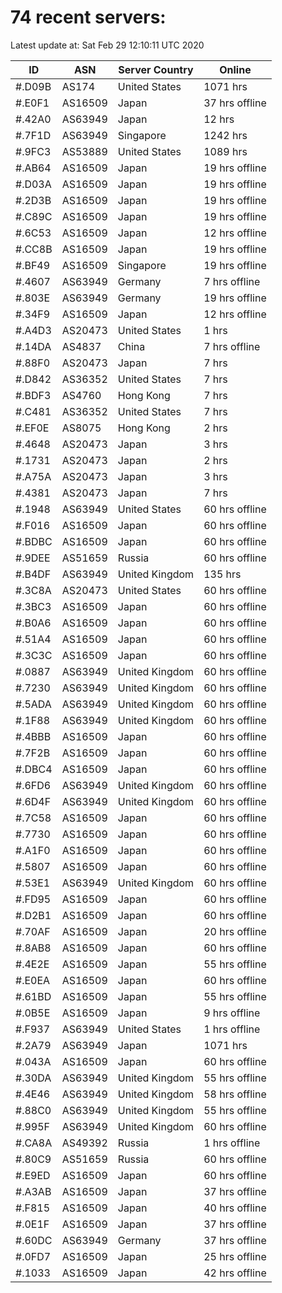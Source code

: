 # 74 recent servers:

Latest update at: Sat Feb 29 12:10:11 UTC 2020

| ID | ASN | Server Country | Online |
| -- | --- | -------------- | ------ |
| #.D09B | AS174 | United States | 1071 hrs |
| #.E0F1 | AS16509 | Japan | 37 hrs offline |
| #.42A0 | AS63949 | Japan | 12 hrs |
| #.7F1D | AS63949 | Singapore | 1242 hrs |
| #.9FC3 | AS53889 | United States | 1089 hrs |
| #.AB64 | AS16509 | Japan | 19 hrs offline |
| #.D03A | AS16509 | Japan | 19 hrs offline |
| #.2D3B | AS16509 | Japan | 19 hrs offline |
| #.C89C | AS16509 | Japan | 19 hrs offline |
| #.6C53 | AS16509 | Japan | 12 hrs offline |
| #.CC8B | AS16509 | Japan | 19 hrs offline |
| #.BF49 | AS16509 | Singapore | 19 hrs offline |
| #.4607 | AS63949 | Germany | 7 hrs offline |
| #.803E | AS63949 | Germany | 19 hrs offline |
| #.34F9 | AS16509 | Japan | 12 hrs offline |
| #.A4D3 | AS20473 | United States | 1 hrs |
| #.14DA | AS4837 | China | 7 hrs offline |
| #.88F0 | AS20473 | Japan | 7 hrs |
| #.D842 | AS36352 | United States | 7 hrs |
| #.BDF3 | AS4760 | Hong Kong | 7 hrs |
| #.C481 | AS36352 | United States | 7 hrs |
| #.EF0E | AS8075 | Hong Kong | 2 hrs |
| #.4648 | AS20473 | Japan | 3 hrs |
| #.1731 | AS20473 | Japan | 2 hrs |
| #.A75A | AS20473 | Japan | 3 hrs |
| #.4381 | AS20473 | Japan | 7 hrs |
| #.1948 | AS63949 | United States | 60 hrs offline |
| #.F016 | AS16509 | Japan | 60 hrs offline |
| #.BDBC | AS16509 | Japan | 60 hrs offline |
| #.9DEE | AS51659 | Russia | 60 hrs offline |
| #.B4DF | AS63949 | United Kingdom | 135 hrs |
| #.3C8A | AS20473 | United States | 60 hrs offline |
| #.3BC3 | AS16509 | Japan | 60 hrs offline |
| #.B0A6 | AS16509 | Japan | 60 hrs offline |
| #.51A4 | AS16509 | Japan | 60 hrs offline |
| #.3C3C | AS16509 | Japan | 60 hrs offline |
| #.0887 | AS63949 | United Kingdom | 60 hrs offline |
| #.7230 | AS63949 | United Kingdom | 60 hrs offline |
| #.5ADA | AS63949 | United Kingdom | 60 hrs offline |
| #.1F88 | AS63949 | United Kingdom | 60 hrs offline |
| #.4BBB | AS16509 | Japan | 60 hrs offline |
| #.7F2B | AS16509 | Japan | 60 hrs offline |
| #.DBC4 | AS16509 | Japan | 60 hrs offline |
| #.6FD6 | AS63949 | United Kingdom | 60 hrs offline |
| #.6D4F | AS63949 | United Kingdom | 60 hrs offline |
| #.7C58 | AS16509 | Japan | 60 hrs offline |
| #.7730 | AS16509 | Japan | 60 hrs offline |
| #.A1F0 | AS16509 | Japan | 60 hrs offline |
| #.5807 | AS16509 | Japan | 60 hrs offline |
| #.53E1 | AS63949 | United Kingdom | 60 hrs offline |
| #.FD95 | AS16509 | Japan | 60 hrs offline |
| #.D2B1 | AS16509 | Japan | 60 hrs offline |
| #.70AF | AS16509 | Japan | 20 hrs offline |
| #.8AB8 | AS16509 | Japan | 60 hrs offline |
| #.4E2E | AS16509 | Japan | 55 hrs offline |
| #.E0EA | AS16509 | Japan | 60 hrs offline |
| #.61BD | AS16509 | Japan | 55 hrs offline |
| #.0B5E | AS16509 | Japan | 9 hrs offline |
| #.F937 | AS63949 | United States | 1 hrs offline |
| #.2A79 | AS63949 | Japan | 1071 hrs |
| #.043A | AS16509 | Japan | 60 hrs offline |
| #.30DA | AS63949 | United Kingdom | 55 hrs offline |
| #.4E46 | AS63949 | United Kingdom | 58 hrs offline |
| #.88C0 | AS63949 | United Kingdom | 55 hrs offline |
| #.995F | AS63949 | United Kingdom | 60 hrs offline |
| #.CA8A | AS49392 | Russia | 1 hrs offline |
| #.80C9 | AS51659 | Russia | 60 hrs offline |
| #.E9ED | AS16509 | Japan | 60 hrs offline |
| #.A3AB | AS16509 | Japan | 37 hrs offline |
| #.F815 | AS16509 | Japan | 40 hrs offline |
| #.0E1F | AS16509 | Japan | 37 hrs offline |
| #.60DC | AS63949 | Germany | 37 hrs offline |
| #.0FD7 | AS16509 | Japan | 25 hrs offline |
| #.1033 | AS16509 | Japan | 42 hrs offline |

